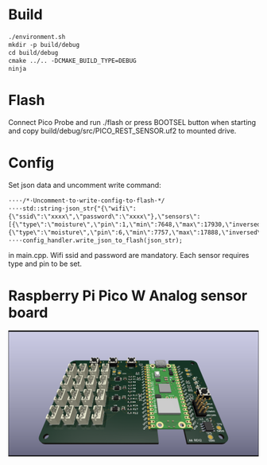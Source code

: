 # Build
```
./environment.sh
mkdir -p build/debug
cd build/debug
cmake ../.. -DCMAKE_BUILD_TYPE=DEBUG
ninja
```

# Flash
Connect Pico Probe and run ./flash
  or
press BOOTSEL button when starting and copy build/debug/src/PICO_REST_SENSOR.uf2 to mounted drive.

# Config
Set json data and uncomment write command:
```
····/*·Uncomment·to·write·config·to·flash·*/
····std::string·json_str{"{\"wifi\":{\"ssid\":\"xxxx\",\"password\":\"xxxx\"},\"sensors\":[{\"type\":\"moisture\",\"pin\":1,\"min\":7648,\"max\":17930,\"inversed\":true},{\"type\":\"moisture\",\"pin\":6,\"min\":7757,\"max\":17888,\"inversed\":true}]}"};
····config_handler.write_json_to_flash(json_str);
```
in main.cpp. Wifi ssid and password are mandatory. Each sensor requires type and pin to be set.

# Raspberry Pi Pico W Analog sensor board
![picow_plant_moisture_sensor](https://github.com/NdreasNdersson/PicoW-Plant-Moisture-Sensor/blob/main/KiCad/picow_plant_moisture_sensor/picow_plant_moisture_sensor.png?raw=true)
